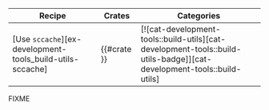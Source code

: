 | Recipe | Crates | Categories |
|--------|--------|------------|
| [Use `sccache`][ex-development-tools_build-utils-sccache] | {{#crate }} | [![cat-development-tools::build-utils][cat-development-tools::build-utils-badge]][cat-development-tools::build-utils] |

<div class="hidden">
FIXME
</div>
